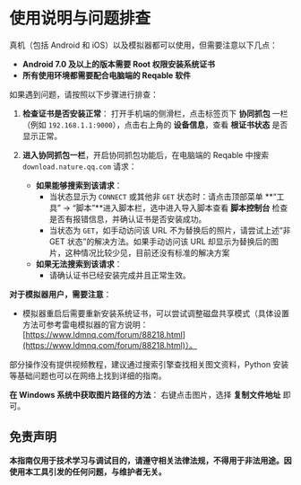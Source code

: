 # 使用说明与问题排查

真机（包括 Android 和 iOS）以及模拟器都可以使用，但需要注意以下几点：

*   **Android 7.0 及以上的版本需要 Root 权限安装系统证书**
*   **所有使用环境都需要配合电脑端的 Reqable 软件**

如果遇到问题，请按照以下步骤进行排查：

1.  **检查证书是否安装正常**：
    打开手机端的侧滑栏，点击标签页下 **协同抓包** 一栏（例如 `192.168.1.1:9000`），点击右上角的 **设备信息**，查看 **根证书状态** 是否显示正常。

2.  **进入协同抓包一栏**，开启协同抓包功能后，在电脑端的 Reqable 中搜索 `download.nature.qq.com` 请求：
    *   **如果能够搜索到该请求**：
        *   当状态显示为 `CONNECT` 或其他非 `GET` 状态时：请点击顶部菜单 **“工具” → “脚本”**进入脚本栏，选中进入导入脚本查看 **脚本控制台** 检查是否有报错信息，并确认证书是否安装成功。
        *   当状态为 `GET`，如手动访问该 URL 不为替换后的照片，请尝试上述“非 GET 状态”的解决方法。如果手动访问该 URL 却显示为替换后的图片，这种情况比较少见，目前还没有标准的解决方案
    *   **如果无法搜索到该请求**：
        *   请确认证书已经安装完成并且正常生效。

**对于模拟器用户，需要注意**：

*   模拟器重启后需要重新安装系统证书，可以尝试调整磁盘共享模式（具体设置方法可参考雷电模拟器的官方说明：[https://www.ldmnq.com/forum/88218.html](https://www.ldmnq.com/forum/88218.html)）。

部分操作没有提供视频教程，建议通过搜索引擎查找相关图文资料，Python 安装等基础问题也可以在网络上找到详细的指南。

**在 Windows 系统中获取图片路径的方法**： 右键点击图片，选择 **复制文件地址** 即可。

## 免责声明

**本指南仅用于技术学习与调试目的，请遵守相关法律法规，不得用于非法用途。因使用本工具引发的任何问题，与维护者无关。**
